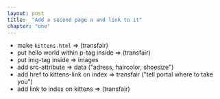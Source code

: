 ```yaml
---
layout: post
title:  "Add a second page a and link to it"
chapter: "one"
---
```


- make `kittens.html` => (transfair)
- put hello world within p-tag inside => (transfair)
- put img-tag inside => images
- add src-attribute => data ("adress, haircolor, shoesize")
- add href to kittens-link on index => transfair ("tell portal where to take you")
- add link to index on kittens => (transfair)